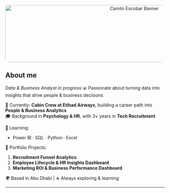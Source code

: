 <p align="center">
  <img src="https://github.com/user-attachments/assets/369d71d0-0ed6-4490-9c90-ee2bb18bd387" 
       alt="Camilo Escobar Banner" 
       width="800" 
       style="border-radius:10px; object-fit:cover; height:180px;">
</p>

## About me

*Data & Business Analyst in progress* 
📊 Passionate about turning data into insights that drive people & business decisions  

💼 Currently: **Cabin Crew at Etihad Airways**, building a career path into **People & Business Analytics**  
🎓 Background in **Psychology & HR**, with 3+ years in **Tech Recruitment**

🧠 Learning:
- Power BI · SQL · Python · Excel  


📁 Portfolio Projects:
1. **Recruitment Funnel Analytics**  
2. **Employee Lifecycle & HR Insights Dashboard**  
3. **Marketing ROI & Business Performance Dashboard**

🌍 Based in Abu Dhabi | ✈️ Always exploring & learning  

---

